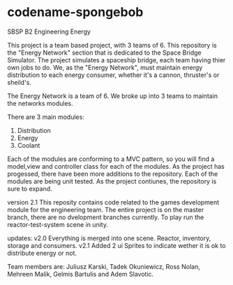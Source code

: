 # codename-spongebob
SBSP B2 Engineering Energy

This project is a team based project, with 3 teams of 6. This repository is the "Energy Network" section that is dedicated to the Space Bridge Simulator. The project simulates a spaceship bridge, each team having thier own jobs to do. We, as the "Energy Network", must maintain energy distribution to each energy consumer, whether it's a cannon, thruster's or sheild's.

The Energy Network is a team of 6. We broke up into 3 teams to maintain the networks modules.

There are 3 main modules:
 1. Distribution
 2. Energy
 3. Coolant
 
Each of the modules are conforming to a MVC pattern, so you will find a model,view and controller class for each of the modules. As the project has progessed, there have been more additions to the repository. Each of the modules are being unit tested. As the project contiunes, the repository is sure to expand.

version 2.1
This reposity contains code related to the games development module for the engineering team. 
The entire project is on the master branch, there are no dvelopment branches currently. 
To play run the reactor-test-system scene in unity.

updates:
v2.0 Everything is merged into one scene. Reactor, inventory, storage and consumers.
v2.1 Added 2 ui Sprites to indicate wether it is ok to distribute energy or not. 

Team members are: Juliusz Karski, Tadek Okuniewicz, Ross Nolan, Mehreen Malik, Gelmis Bartulis and Adem Slavotic.